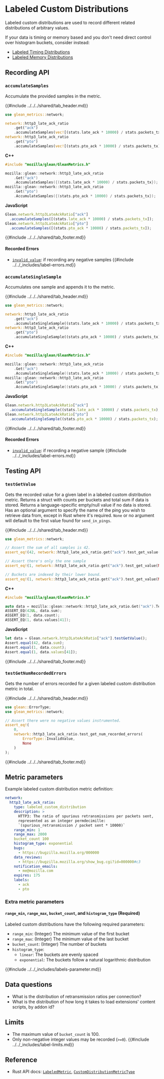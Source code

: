# Labeled Custom Distributions

Labeled custom distributions are used to record different related distributions of arbitrary values.

If your data is timing or memory based and you don't need direct control over histogram buckets,
consider instead:

* [Labeled Timing Distributions](labeled_timing_distributions.md)
* [Labeled Memory Distributions](labeled_memory_distributions.md)

## Recording API

### `accumulateSamples`

Accumulate the provided samples in the metric.

{{#include ../../../shared/tab_header.md}}

<div data-lang="Kotlin" class="tab"></div>
<div data-lang="Java" class="tab"></div>
<div data-lang="Swift" class="tab"></div>
<div data-lang="Python" class="tab"></div>
<div data-lang="Rust" class="tab">

```Rust
use glean_metrics::network;

network::http3_late_ack_ratio
    .get("ack")
    .accumulateSamples(vec![(stats.late_ack * 10000) / stats.packets_tx]);
network::http3_late_ack_ratio
    .get("pto")
    .accumulateSamples(vec![(stats.pto_ack * 10000) / stats.packets_tx]);
```

</div>
<div data-lang="JavaScript" class="tab"></div>
<div data-lang="Firefox Desktop" class="tab">

**C++**
```cpp
#include "mozilla/glean/GleanMetrics.h"

mozilla::glean::network::http3_late_ack_ratio
    .Get("ack")
    .AccumulateSamples({(stats.late_ack * 10000) / stats.packets_tx});
mozilla::glean::network::http3_late_ack_ratio
    .Get("pto")
    .AccumulateSamples({(stats.pto_ack * 10000) / stats.packets_tx});
```

**JavaScript**
```js
Glean.network.http3LateAckRatio["ack"]
  .accumulateSamples([(stats.late_ack * 10000) / stats.packets_tx]);
Glean.network.http3LateAckRatio["pto"]
  .accumulateSamples([(stats.pto_ack * 10000) / stats.packets_tx]);
```
</div>

{{#include ../../../shared/tab_footer.md}}

#### Recorded Errors

* [`invalid_value`](../../user/metrics/error-reporting.md): if recording any negative samples
{{#include ../../_includes/label-errors.md}}

### `accumulateSingleSample`

Accumulates one sample and appends it to the metric.

{{#include ../../../shared/tab_header.md}}

<div data-lang="Kotlin" class="tab"></div>
<div data-lang="Java" class="tab"></div>
<div data-lang="Swift" class="tab"></div>
<div data-lang="Python" class="tab"></div>
<div data-lang="Rust" class="tab">

```Rust
use glean_metrics::network;

network::http3_late_ack_ratio
    .get("ack")
    .accumulateSingleSample((stats.late_ack * 10000) / stats.packets_tx);
network::http3_late_ack_ratio
    .get("pto")
    .accumulateSingleSample((stats.pto_ack * 10000) / stats.packets_tx);
```

</div>
<div data-lang="JavaScript" class="tab"></div>
<div data-lang="Firefox Desktop" class="tab">

**C++**
```cpp
#include "mozilla/glean/GleanMetrics.h"

mozilla::glean::network::http3_late_ack_ratio
    .Get("ack")
    .AccumulateSingleSample((stats.late_ack * 10000) / stats.packets_tx);
mozilla::glean::network::http3_late_ack_ratio
    .Get("pto")
    .AccumulateSingleSample((stats.pto_ack * 10000) / stats.packets_tx);
```

**JavaScript**
```js
Glean.network.http3LateAckRatio["ack"]
  .accumulateSingleSample((stats.late_ack * 10000) / stats.packets_tx);
Glean.network.http3LateAckRatio["pto"]
  .accumulateSingleSample((stats.pto_ack * 10000) / stats.packets_tx);
```
</div>

{{#include ../../../shared/tab_footer.md}}

#### Recorded Errors

* [`invalid_value`](../../user/metrics/error-reporting.md): if recording a negative sample
{{#include ../../_includes/label-errors.md}}

## Testing API

### `testGetValue`

Gets the recorded value for a given label in a labeled custom distribution metric.
Returns a struct with counts per buckets and total sum if data is stored.
Returns a language-specific empty/null value if no data is stored.
Has an optional argument to specify the name of the ping you wish to retrieve data from, except
in Rust where it's required. `None` or no argument will default to the first value found for `send_in_pings`.

{{#include ../../../shared/tab_header.md}}

<div data-lang="Kotlin" class="tab"></div>
<div data-lang="Java" class="tab"></div>
<div data-lang="Swift" class="tab"></div>
<div data-lang="Python" class="tab"></div>
<div data-lang="Rust" class="tab">

```Rust
use glean_metrics::network;

// Assert the sum of all samples is 42.
assert_eq!(42, network::http3_late_ack_ratio.get("ack").test_get_value(None).unwrap().sum);

// Assert there's only the one sample
assert_eq!(1, network::http3_late_ack_ratio.get("ack").test_get_value(None).unwrap().count);

// Buckets are indexed by their lower bound.
assert_eq!(1, network::http3_late_ack_ratio.get("ack").test_get_value(None).unwrap().values[41]);
```

</div>
<div data-lang="JavaScript" class="tab"></div>
<div data-lang="Firefox Desktop" class="tab">

**C++**
```cpp
#include "mozilla/glean/GleanMetrics.h"

auto data = mozilla::glean::network::http3_late_ack_ratio.Get("ack").TestGetValue().value();
ASSERT_EQ(42UL, data.sum);
ASSERT_EQ(1, data.count);
ASSERT_EQ(1, data.values[41]);
```

**JavaScript**
```js
let data = Glean.network.http3LateAckRatio["ack"].testGetValue();
Assert.equal(42, data.sum);
Assert.equal(1, data.count);
Assert.equal(1, data.values[41]);
```
</div>

{{#include ../../../shared/tab_footer.md}}

### `testGetNumRecordedErrors`

Gets the number of errors recorded for a given labeled custom distribution metric in total.

{{#include ../../../shared/tab_header.md}}

<div data-lang="Kotlin" class="tab"></div>
<div data-lang="Java" class="tab"></div>
<div data-lang="Swift" class="tab"></div>
<div data-lang="Python" class="tab"></div>
<div data-lang="Rust" class="tab">

```Rust
use glean::ErrorType;
use glean_metrics::network;

// Assert there were no negative values instrumented.
assert_eq!(
    0,
    network::http3_late_ack_ratio.test_get_num_recorded_errors(
        ErrorType::InvalidValue,
        None
    )
);
```

</div>
<div data-lang="JavaScript" class="tab"></div>
<div data-lang="Firefox Desktop" class="tab"></div>

{{#include ../../../shared/tab_footer.md}}

## Metric parameters

Example labeled custom distribution metric definition:

```YAML
network:
  http3_late_ack_ratio:
    type: labeled_custom_distribution
    description: >
      HTTP3: The ratio of spurious retransmissions per packets sent,
      represented as an integer permdecimille:
      `(spurious_retransmission / packet sent * 10000)`
    range_min: 1
    range_max: 2000
    bucket_count 100
    histogram_type: exponential
    bugs:
      - https://bugzilla.mozilla.org/000000
    data_reviews:
      - https://bugzilla.mozilla.org/show_bug.cgi?id=000000#c3
    notification_emails:
      - me@mozilla.com
    expires: 175
    labels:
      - ack
      - pto
```

### Extra metric parameters

#### `range_min`, `range_max`, `bucket_count`, and `histogram_type` (Required)

Labeled custom distributions have the following required parameters:

- `range_min`: (Integer) The minimum value of the first bucket
- `range_max`: (Integer) The minimum value of the last bucket
- `bucket_count`: (Integer) The number of buckets
- `histogram_type`:
  - `linear`: The buckets are evenly spaced
  - `exponential`: The buckets follow a natural logarithmic distribution

{{#include ../../_includes/labels-parameter.md}}

## Data questions

* What is the distribution of retransmission ratios per connection?
* What is the distribution of how long it takes to load extensions' content scripts, by addon id?

## Limits

* The maximum value of `bucket_count` is 100.
* Only non-negative integer values may be recorded (`>=0`).
{{#include ../../_includes/label-limits.md}}

## Reference

* Rust API docs: [`LabeledMetric`](../../../docs/glean/private/struct.LabeledMetric.html), [`CustomDistributionMetricType`](../../../docs/glean/private/struct.CustomDistributionMetric.html)
